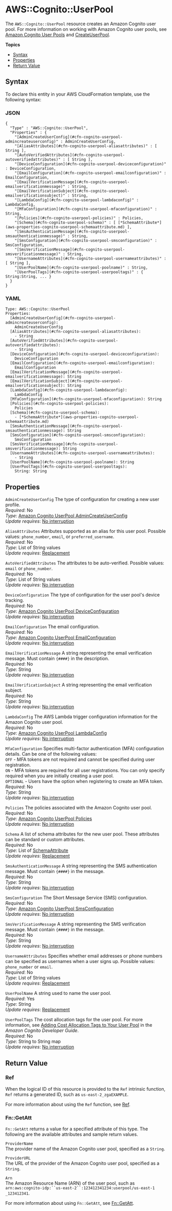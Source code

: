 # AWS::Cognito::UserPool<a name="aws-resource-cognito-userpool"></a>

The `AWS::Cognito::UserPool` resource creates an Amazon Cognito user pool\. For more information on working with Amazon Cognito user pools, see [Amazon Cognito User Pools](https://docs.aws.amazon.com/cognito/latest/developerguide/cognito-user-identity-pools.html) and [CreateUserPool](https://docs.aws.amazon.com/cognito-user-identity-pools/latest/APIReference/API_CreateUserPool.html)\.

**Topics**
+ [Syntax](#aws-resource-cognito-userpool-syntax)
+ [Properties](#w4ab1c21c10d291b9)
+ [Return Value](#w4ab1c21c10d291c11)

## Syntax<a name="aws-resource-cognito-userpool-syntax"></a>

To declare this entity in your AWS CloudFormation template, use the following syntax:

### JSON<a name="aws-resource-cognito-userpool-syntax.json"></a>

```
{
  "Type" : "AWS::Cognito::UserPool",
  "Properties" : {
    "[AdminCreateUserConfig](#cfn-cognito-userpool-admincreateuserconfig)" : AdminCreateUserConfig,
    "[AliasAttributes](#cfn-cognito-userpool-aliasattributes)" : [ String ],
    "[AutoVerifiedAttributes](#cfn-cognito-userpool-autoverifiedattributes)" : [ String ],
    "[DeviceConfiguration](#cfn-cognito-userpool-deviceconfiguration)" : DeviceConfiguration,
    "[EmailConfiguration](#cfn-cognito-userpool-emailconfiguration)" : EmailConfiguration,
    "[EmailVerificationMessage](#cfn-cognito-userpool-emailverificationmessage)" : String,
    "[EmailVerificationSubject](#cfn-cognito-userpool-emailverificationsubject)" : String,
    "[LambdaConfig](#cfn-cognito-userpool-lambdaconfig)" : LambdaConfig,
    "[MfaConfiguration](#cfn-cognito-userpool-mfaconfiguration)" : String,
    "[Policies](#cfn-cognito-userpool-policies)" : Policies,
    "[Schema](#cfn-cognito-userpool-schema)" : [ [*SchemaAttribute*](aws-properties-cognito-userpool-schemaattribute.md) ],
    "[SmsAuthenticationMessage](#cfn-cognito-userpool-smsauthenticationmessage)" : String,
    "[SmsConfiguration](#cfn-cognito-userpool-smsconfiguration)" : SmsConfiguration,
    "[SmsVerificationMessage](#cfn-cognito-userpool-smsverificationmessage)" : String,
    "[UsernameAttributes](#cfn-cognito-userpool-usernameattributes)" : [ String ],
    "[UserPoolName](#cfn-cognito-userpool-poolname)" : String,
    "[UserPoolTags](#cfn-cognito-userpool-userpooltags)" : { String:String, ... }
  }
}
```

### YAML<a name="aws-resource-cognito-userpool-syntax.yaml"></a>

```
Type: AWS::Cognito::UserPool
Properties:
  [AdminCreateUserConfig](#cfn-cognito-userpool-admincreateuserconfig): 
    AdminCreateUserConfig
  [AliasAttributes](#cfn-cognito-userpool-aliasattributes): 
    - String
  [AutoVerifiedAttributes](#cfn-cognito-userpool-autoverifiedattributes): 
    - String
  [DeviceConfiguration](#cfn-cognito-userpool-deviceconfiguration): 
    DeviceConfiguration
  [EmailConfiguration](#cfn-cognito-userpool-emailconfiguration): 
    EmailConfiguration
  [EmailVerificationMessage](#cfn-cognito-userpool-emailverificationmessage): String
  [EmailVerificationSubject](#cfn-cognito-userpool-emailverificationsubject): String
  [LambdaConfig](#cfn-cognito-userpool-lambdaconfig): 
    LambdaConfig
  [MfaConfiguration](#cfn-cognito-userpool-mfaconfiguration): String
  [Policies](#cfn-cognito-userpool-policies): 
    Policies
  [Schema](#cfn-cognito-userpool-schema): 
    - [*SchemaAttribute*](aws-properties-cognito-userpool-schemaattribute.md)
  [SmsAuthenticationMessage](#cfn-cognito-userpool-smsauthenticationmessage): String
  [SmsConfiguration](#cfn-cognito-userpool-smsconfiguration): 
    SmsConfiguration
  [SmsVerificationMessage](#cfn-cognito-userpool-smsverificationmessage): String
  [UsernameAttributes](#cfn-cognito-userpool-usernameattributes): 
    - String
  [UserPoolName](#cfn-cognito-userpool-poolname): String
  [UserPoolTags](#cfn-cognito-userpool-userpooltags): 
    String: String
```

## Properties<a name="w4ab1c21c10d291b9"></a>

`AdminCreateUserConfig`  <a name="cfn-cognito-userpool-admincreateuserconfig"></a>
The type of configuration for creating a new user profile\.  
*Required*: No  
*Type*: [Amazon Cognito UserPool AdminCreateUserConfig](aws-properties-cognito-userpool-admincreateuserconfig.md)  
*Update requires*: [No interruption](using-cfn-updating-stacks-update-behaviors.md#update-no-interrupt)

`AliasAttributes`  <a name="cfn-cognito-userpool-aliasattributes"></a>
Attributes supported as an alias for this user pool\. Possible values: `phone_number`, `email`, or `preferred_username`\.   
*Required*: No  
*Type*: List of String values  
*Update requires*: [Replacement](using-cfn-updating-stacks-update-behaviors.md#update-replacement)

`AutoVerifiedAttributes`  <a name="cfn-cognito-userpool-autoverifiedattributes"></a>
The attributes to be auto\-verified\. Possible values: `email` or `phone_number`\.   
*Required*: No  
*Type*: List of String values  
*Update requires*: [No interruption](using-cfn-updating-stacks-update-behaviors.md#update-no-interrupt)

`DeviceConfiguration`  <a name="cfn-cognito-userpool-deviceconfiguration"></a>
The type of configuration for the user pool's device tracking\.  
*Required*: No  
*Type*: [Amazon Cognito UserPool DeviceConfiguration](aws-properties-cognito-userpool-deviceconfiguration.md)  
*Update requires*: [No interruption](using-cfn-updating-stacks-update-behaviors.md#update-no-interrupt)

`EmailConfiguration`  <a name="cfn-cognito-userpool-emailconfiguration"></a>
The email configuration\.  
*Required*: No  
*Type*: [Amazon Cognito UserPool EmailConfiguration](aws-properties-cognito-userpool-emailconfiguration.md)  
*Update requires*: [No interruption](using-cfn-updating-stacks-update-behaviors.md#update-no-interrupt)

`EmailVerificationMessage`  <a name="cfn-cognito-userpool-emailverificationmessage"></a>
A string representing the email verification message\. Must contain `{####}` in the description\.  
*Required*: No  
*Type*: String  
*Update requires*: [No interruption](using-cfn-updating-stacks-update-behaviors.md#update-no-interrupt)

`EmailVerificationSubject`  <a name="cfn-cognito-userpool-emailverificationsubject"></a>
A string representing the email verification subject\.  
*Required*: No  
*Type*: String  
*Update requires*: [No interruption](using-cfn-updating-stacks-update-behaviors.md#update-no-interrupt)

`LambdaConfig`  <a name="cfn-cognito-userpool-lambdaconfig"></a>
The AWS Lambda trigger configuration information for the Amazon Cognito user pool\.  
*Required*: No  
*Type*: [Amazon Cognito UserPool LambdaConfig](aws-properties-cognito-userpool-lambdaconfig.md)  
*Update requires*: [No interruption](using-cfn-updating-stacks-update-behaviors.md#update-no-interrupt)

`MfaConfiguration`  <a name="cfn-cognito-userpool-mfaconfiguration"></a>
Specifies multi\-factor authentication \(MFA\) configuration details\. Can be one of the following values:  
`OFF` \- MFA tokens are not required and cannot be specified during user registration\.  
`ON` \- MFA tokens are required for all user registrations\. You can only specify required when you are initially creating a user pool\.  
`OPTIONAL` \- Users have the option when registering to create an MFA token\.  
*Required*: No  
*Type*: String  
*Update requires*: [No interruption](using-cfn-updating-stacks-update-behaviors.md#update-no-interrupt)

`Policies`  <a name="cfn-cognito-userpool-policies"></a>
The policies associated with the Amazon Cognito user pool\.  
*Required*: No  
*Type*: [Amazon Cognito UserPool Policies](aws-properties-cognito-userpool-policies.md)  
*Update requires*: [No interruption](using-cfn-updating-stacks-update-behaviors.md#update-no-interrupt)

`Schema`  <a name="cfn-cognito-userpool-schema"></a>
A list of schema attributes for the new user pool\. These attributes can be standard or custom attributes\.  
*Required*: No  
*Type*: List of [SchemaAttribute](aws-properties-cognito-userpool-schemaattribute.md)  
*Update requires*: [Replacement](using-cfn-updating-stacks-update-behaviors.md#update-replacement)

`SmsAuthenticationMessage`  <a name="cfn-cognito-userpool-smsauthenticationmessage"></a>
A string representing the SMS authentication message\. Must contain `{####}` in the message\.  
*Required*: No  
*Type*: String  
*Update requires*: [No interruption](using-cfn-updating-stacks-update-behaviors.md#update-no-interrupt)

`SmsConfiguration`  <a name="cfn-cognito-userpool-smsconfiguration"></a>
The Short Message Service \(SMS\) configuration\.  
*Required*: No  
*Type*: [Amazon Cognito UserPool SmsConfiguration](aws-properties-cognito-userpool-smsconfiguration.md)  
*Update requires*: [No interruption](using-cfn-updating-stacks-update-behaviors.md#update-no-interrupt)

`SmsVerificationMessage`  <a name="cfn-cognito-userpool-smsverificationmessage"></a>
A string representing the SMS verification message\. Must contain `{####}` in the message\.  
*Required*: No  
*Type*: String  
*Update requires*: [No interruption](using-cfn-updating-stacks-update-behaviors.md#update-no-interrupt)

`UsernameAttributes`  <a name="cfn-cognito-userpool-usernameattributes"></a>
Specifies whether email addresses or phone numbers can be specified as usernames when a user signs up\. Possible values: `phone_number` or `email`\.  
*Required*: No  
*Type*: List of String values  
*Update requires*: [Replacement](using-cfn-updating-stacks-update-behaviors.md#update-replacement)

`UserPoolName`  <a name="cfn-cognito-userpool-poolname"></a>
A string used to name the user pool\.  
*Required*: Yes  
*Type*: String  
*Update requires*: [Replacement](using-cfn-updating-stacks-update-behaviors.md#update-replacement)

`UserPoolTags`  <a name="cfn-cognito-userpool-userpooltags"></a>
The cost allocation tags for the user pool\. For more information, see [Adding Cost Allocation Tags to Your User Pool](https://docs.aws.amazon.com//cognito/latest/developerguide/cognito-user-pools-cost-allocation-tagging.html) in the *Amazon Cognito Developer Guide*\.  
*Required*: No  
*Type*: String to String map  
*Update requires*: [No interruption](using-cfn-updating-stacks-update-behaviors.md#update-no-interrupt)

## Return Value<a name="w4ab1c21c10d291c11"></a>

### Ref<a name="w4ab1c21c10d291c11b3"></a>

When the logical ID of this resource is provided to the `Ref` intrinsic function, `Ref` returns a generated ID, such as `us-east-2_zgaEXAMPLE`\.

For more information about using the `Ref` function, see [Ref](intrinsic-function-reference-ref.md)\.

### Fn::GetAtt<a name="w4ab1c21c10d291c11b5"></a>

`Fn::GetAtt` returns a value for a specified attribute of this type\. The following are the available attributes and sample return values\.

`ProviderName`  
The provider name of the Amazon Cognito user pool, specified as a `String`\.

`ProviderURL`  
The URL of the provider of the Amazon Cognito user pool, specified as a `String`\.

`Arn`  
The Amazon Resource Name \(ARN\) of the user pool, such as `arn:aws:cognito-idp:``us-east-2``:123412341234:userpool/us-east-1 _123412341`\.

For more information about using `Fn::GetAtt`, see [Fn::GetAtt](intrinsic-function-reference-getatt.md)\.